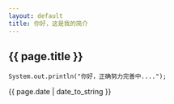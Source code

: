 ```yaml
---
layout: default
title: 你好，这是我的简介
---
```

## {{ page.title }}
`System.out.println("你好，正确努力完善中....");`

{{ page.date | date_to_string }}